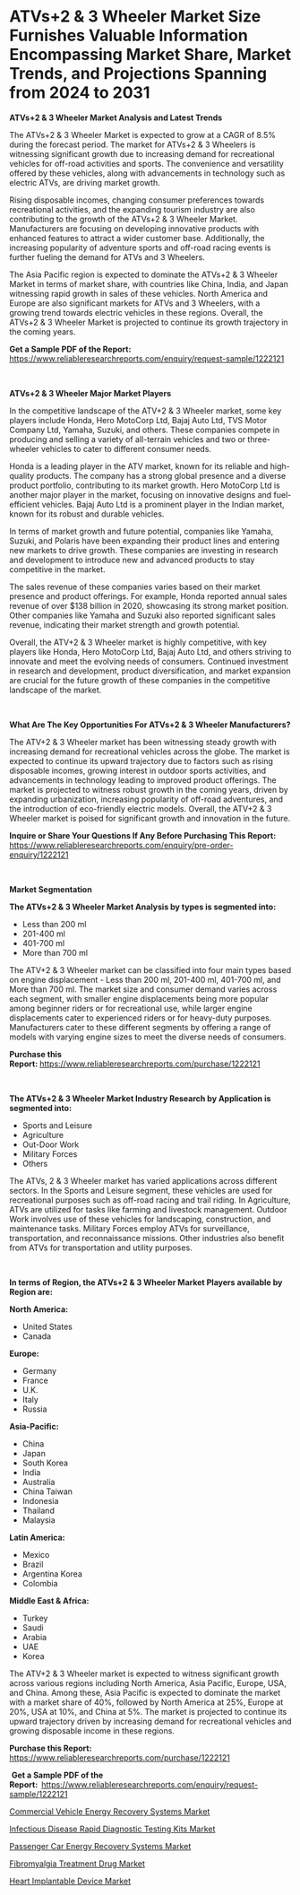 <p><h1>ATVs+2 & 3 Wheeler Market Size Furnishes Valuable Information Encompassing Market Share, Market Trends, and Projections Spanning from 2024 to 2031</h1></p><p><strong>ATVs+2 & 3 Wheeler Market Analysis and Latest Trends</strong></p>
<p><p>The ATVs+2 & 3 Wheeler Market is expected to grow at a CAGR of 8.5% during the forecast period. The market for ATVs+2 & 3 Wheelers is witnessing significant growth due to increasing demand for recreational vehicles for off-road activities and sports. The convenience and versatility offered by these vehicles, along with advancements in technology such as electric ATVs, are driving market growth.</p><p>Rising disposable incomes, changing consumer preferences towards recreational activities, and the expanding tourism industry are also contributing to the growth of the ATVs+2 & 3 Wheeler Market. Manufacturers are focusing on developing innovative products with enhanced features to attract a wider customer base. Additionally, the increasing popularity of adventure sports and off-road racing events is further fueling the demand for ATVs and 3 Wheelers.</p><p>The Asia Pacific region is expected to dominate the ATVs+2 & 3 Wheeler Market in terms of market share, with countries like China, India, and Japan witnessing rapid growth in sales of these vehicles. North America and Europe are also significant markets for ATVs and 3 Wheelers, with a growing trend towards electric vehicles in these regions. Overall, the ATVs+2 & 3 Wheeler Market is projected to continue its growth trajectory in the coming years.</p></p>
<p><strong>Get a Sample PDF of the Report:&nbsp;</strong> <a href="https://www.reliableresearchreports.com/enquiry/request-sample/1222121">https://www.reliableresearchreports.com/enquiry/request-sample/1222121</a></p>
<p>&nbsp;</p>
<p><strong>ATVs+2 & 3 Wheeler Major Market Players</strong></p>
<p><p>In the competitive landscape of the ATV+2 & 3 Wheeler market, some key players include Honda, Hero MotoCorp Ltd, Bajaj Auto Ltd, TVS Motor Company Ltd, Yamaha, Suzuki, and others. These companies compete in producing and selling a variety of all-terrain vehicles and two or three-wheeler vehicles to cater to different consumer needs.</p><p>Honda is a leading player in the ATV market, known for its reliable and high-quality products. The company has a strong global presence and a diverse product portfolio, contributing to its market growth. Hero MotoCorp Ltd is another major player in the market, focusing on innovative designs and fuel-efficient vehicles. Bajaj Auto Ltd is a prominent player in the Indian market, known for its robust and durable vehicles.</p><p>In terms of market growth and future potential, companies like Yamaha, Suzuki, and Polaris have been expanding their product lines and entering new markets to drive growth. These companies are investing in research and development to introduce new and advanced products to stay competitive in the market.</p><p>The sales revenue of these companies varies based on their market presence and product offerings. For example, Honda reported annual sales revenue of over $138 billion in 2020, showcasing its strong market position. Other companies like Yamaha and Suzuki also reported significant sales revenue, indicating their market strength and growth potential.</p><p>Overall, the ATV+2 & 3 Wheeler market is highly competitive, with key players like Honda, Hero MotoCorp Ltd, Bajaj Auto Ltd, and others striving to innovate and meet the evolving needs of consumers. Continued investment in research and development, product diversification, and market expansion are crucial for the future growth of these companies in the competitive landscape of the market.</p></p>
<p>&nbsp;</p>
<p><strong>What Are The Key Opportunities For ATVs+2 & 3 Wheeler Manufacturers?</strong></p>
<p><p>The ATV+2 & 3 Wheeler market has been witnessing steady growth with increasing demand for recreational vehicles across the globe. The market is expected to continue its upward trajectory due to factors such as rising disposable incomes, growing interest in outdoor sports activities, and advancements in technology leading to improved product offerings. The market is projected to witness robust growth in the coming years, driven by expanding urbanization, increasing popularity of off-road adventures, and the introduction of eco-friendly electric models. Overall, the ATV+2 & 3 Wheeler market is poised for significant growth and innovation in the future.</p></p>
<p><strong>Inquire or Share Your Questions If Any Before Purchasing This Report:</strong> <a href="https://www.reliableresearchreports.com/enquiry/pre-order-enquiry/1222121">https://www.reliableresearchreports.com/enquiry/pre-order-enquiry/1222121</a></p>
<p>&nbsp;</p>
<p><strong>Market Segmentation</strong></p>
<p><strong>The ATVs+2 & 3 Wheeler Market Analysis by types is segmented into:</strong></p>
<p><ul><li>Less than 200 ml</li><li>201-400 ml</li><li>401-700 ml</li><li>More than 700 ml</li></ul></p>
<p><p>The ATV+2 & 3 Wheeler market can be classified into four main types based on engine displacement - Less than 200 ml, 201-400 ml, 401-700 ml, and More than 700 ml. The market size and consumer demand varies across each segment, with smaller engine displacements being more popular among beginner riders or for recreational use, while larger engine displacements cater to experienced riders or for heavy-duty purposes. Manufacturers cater to these different segments by offering a range of models with varying engine sizes to meet the diverse needs of consumers.</p></p>
<p><strong>Purchase this Report:&nbsp;</strong><a href="https://www.reliableresearchreports.com/purchase/1222121">https://www.reliableresearchreports.com/purchase/1222121</a></p>
<p>&nbsp;</p>
<p><strong>The ATVs+2 & 3 Wheeler Market Industry Research by Application is segmented into:</strong></p>
<p><ul><li>Sports and Leisure</li><li>Agriculture</li><li>Out-Door Work</li><li>Military Forces</li><li>Others</li></ul></p>
<p><p>The ATVs, 2 & 3 Wheeler market has varied applications across different sectors. In the Sports and Leisure segment, these vehicles are used for recreational purposes such as off-road racing and trail riding. In Agriculture, ATVs are utilized for tasks like farming and livestock management. Outdoor Work involves use of these vehicles for landscaping, construction, and maintenance tasks. Military Forces employ ATVs for surveillance, transportation, and reconnaissance missions. Other industries also benefit from ATVs for transportation and utility purposes.</p></p>
<p>&nbsp;</p>
<p><strong>In terms of Region, the ATVs+2 & 3 Wheeler Market Players available by Region are:</strong></p>
<p>
    <p> <strong> North America: </strong>
        <ul>
            <li>United States</li>
            <li>Canada</li>
        </ul>
        </p> 
    <p> <strong> Europe: </strong>
        <ul>
            <li>Germany</li>
            <li>France</li>
            <li>U.K.</li>
            <li>Italy</li>
            <li>Russia</li>
        </ul>
        </p> 
    <p> <strong> Asia-Pacific: </strong>
        <ul>
            <li>China</li>
            <li>Japan</li>
            <li>South Korea</li>
            <li>India</li>
            <li>Australia</li>
            <li>China Taiwan</li>
            <li>Indonesia</li>
            <li>Thailand</li>
            <li>Malaysia</li>
        </ul>
        </p> 
    <p> <strong> Latin America: </strong>
        <ul>
            <li>Mexico</li>
            <li>Brazil</li>
            <li>Argentina Korea</li>
            <li>Colombia</li>
        </ul>
        </p> 
    <p> <strong> Middle East & Africa: </strong>
        <ul>
            <li>Turkey</li>
            <li>Saudi</li>
            <li>Arabia</li>
            <li>UAE</li>
            <li>Korea</li>
        </ul>
    </p>
    </p>
<p><p>The ATV+2 & 3 Wheeler market is expected to witness significant growth across various regions including North America, Asia Pacific, Europe, USA, and China. Among these, Asia Pacific is expected to dominate the market with a market share of 40%, followed by North America at 25%, Europe at 20%, USA at 10%, and China at 5%. The market is projected to continue its upward trajectory driven by increasing demand for recreational vehicles and growing disposable income in these regions.</p></p>
<p><strong>Purchase this Report: </strong><a href="https://www.reliableresearchreports.com/purchase/1222121">https://www.reliableresearchreports.com/purchase/1222121</a></p>
<p>&nbsp;<strong>Get a Sample PDF of the Report:&nbsp;&nbsp;</strong><a href="https://www.reliableresearchreports.com/enquiry/request-sample/1222121">https://www.reliableresearchreports.com/enquiry/request-sample/1222121</a></p>
<p><strong></strong></p>
<p><p><a href="https://medium.com/@emmyrolfson1925/commercial-vehicle-energy-recovery-systems-market-the-key-to-successful-business-strategy-forecast-f241a3525f64">Commercial Vehicle Energy Recovery Systems Market</a></p><p><a href="https://medium.com/@emmyrolfson1925/infectious-disease-rapid-diagnostic-testing-kits-market-trends-forecast-and-competitive-analysis-e4654e68abd7">Infectious Disease Rapid Diagnostic Testing Kits Market</a></p><p><a href="https://medium.com/@emmyrolfson1925/decoding-passenger-car-energy-recovery-systems-market-metrics-market-share-trends-and-growth-3233a7dd5f4d">Passenger Car Energy Recovery Systems Market</a></p><p><a href="https://medium.com/@emmyrolfson1925/fibromyalgia-treatment-drug-market-report-reveals-the-latest-trends-and-growth-opportunities-of-1b435363aa4d">Fibromyalgia Treatment Drug Market</a></p><p><a href="https://medium.com/@emmyrolfson1925/heart-implantable-device-market-insight-market-trends-growth-forecasted-from-2024-to-2031-ac6f12249fad">Heart Implantable Device Market</a></p></p>
